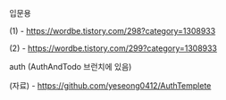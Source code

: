 입문용

(1) - https://wordbe.tistory.com/298?category=1308933

(2) - https://wordbe.tistory.com/299?category=1308933

auth (AuthAndTodo 브런치에 있음)

(자료) - https://github.com/yeseong0412/AuthTemplete

